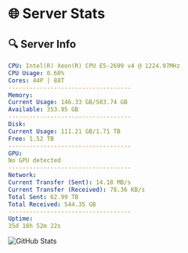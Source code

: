 # 🌐 Server Stats
## 🔍 Server Info
```yaml
CPU: Intel(R) Xeon(R) CPU E5-2699 v4 @ 1224.97MHz
CPU Usage: 0.60%
Cores: 44P | 88T
-----------------------------------
Memory:
Current Usage: 146.33 GB/503.74 GB
Available: 353.95 GB
-----------------------------------
Disk:
Current Usage: 111.21 GB/1.71 TB
Free: 1.52 TB
-----------------------------------
GPU:
No GPU detected
-----------------------------------
Network:
Current Transfer (Sent): 14.18 MB/s
Current Transfer (Received): 78.36 KB/s
Total Sent: 62.99 TB
Total Received: 544.35 GB
-----------------------------------
Uptime:
35d 18h 52m 22s
```
![GitHub Stats](https://img.shields.io/badge/Updated-2025-04-12_16:15:11-blue)